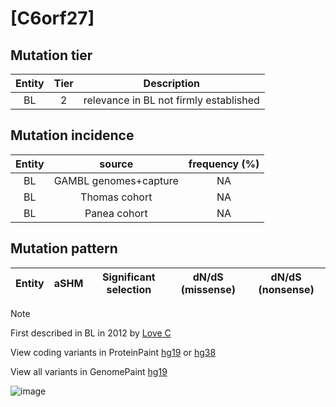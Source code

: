 # [C6orf27]

## Mutation tier

|Entity|Tier|Description                           |
|:------:|:----:|--------------------------------------|
|BL    |2   |relevance in BL not firmly established|
## Mutation incidence

|Entity|source               |frequency (%)|
|:------:|:---------------------:|:-------------:|
|BL    |GAMBL genomes+capture|NA           |
|BL    |Thomas cohort        |NA           |
|BL    |Panea cohort         |NA           |

## Mutation pattern

|Entity|aSHM|Significant selection|dN/dS (missense)|dN/dS (nonsense)|
|:------:|:----:|:---------------------:|:----------------:|:----------------:|


> [!NOTE]
> First described in BL in 2012 by [Love C](https://pubmed.ncbi.nlm.nih.gov/23143597)

View coding variants in ProteinPaint [hg19](https://www.bcgsc.ca/downloads/morinlab/GAMBL/test/genes/C6orf27_protein.html)  or [hg38](https://www.bcgsc.ca/downloads/morinlab/GAMBL/test/genes/C6orf27_protein_hg38.html)

View all variants in GenomePaint [hg19](https://www.bcgsc.ca/downloads/morinlab/GAMBL/test/genes/C6orf27.html)

![image](../../images/proteinpaint/C6orf27.svg)
